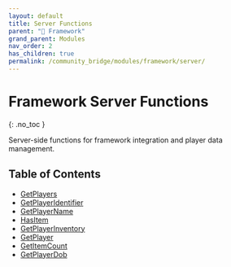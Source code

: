 ```yaml
---
layout: default
title: Server Functions
parent: "🧩 Framework"
grand_parent: Modules
nav_order: 2
has_children: true
permalink: /community_bridge/modules/framework/server/
---
```


# Framework Server Functions
{: .no_toc }

Server-side functions for framework integration and player data management.

## Table of Contents

- [GetPlayers](server/GetPlayers.md)
- [GetPlayerIdentifier](server/GetPlayerIdentifier.md)
- [GetPlayerName](server/GetPlayerName.md)
- [HasItem](server/HasItem.md)
- [GetPlayerInventory](server/GetPlayerInventory.md)
- [GetPlayer](server/GetPlayer.md)
- [GetItemCount](server/GetItemCount.md)
- [GetPlayerDob](server/GetPlayerDob.md)